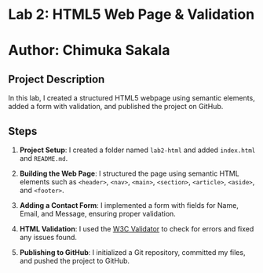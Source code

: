 # Lab 2: HTML5 Web Page & Validation

# Author: Chimuka Sakala

## Project Description
In this lab, I created a structured HTML5 webpage using semantic elements, added a form with validation, and published the project on GitHub.


## Steps
1. **Project Setup**: I created a folder named `lab2-html` and added `index.html` and `README.md`.

2. **Building the Web Page**: I structured the page using semantic HTML elements such as `<header>`, `<nav>`, `<main>`, `<section>`, `<article>`, `<aside>`, and `<footer>`.

3. **Adding a Contact Form**: I implemented a form with fields for Name, Email, and Message, ensuring proper validation.

4. **HTML Validation**: I used the [W3C Validator](https://validator.w3.org/) to check for errors and fixed any issues found.

5. **Publishing to GitHub**: I initialized a Git repository, committed my files, and pushed the project to GitHub.



